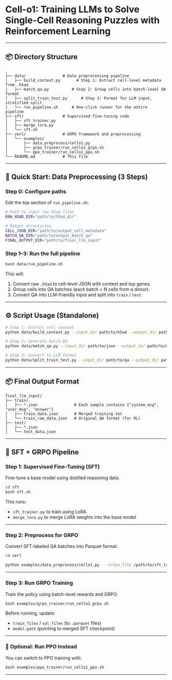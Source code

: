 # Cell-o1: Training LLMs to Solve Single-Cell Reasoning Puzzles with Reinforcement Learning

---

## 📦 Directory Structure

```
.
├── data/                # Data preprocessing pipeline
│   ├── build_context.py       # Step 1: Extract cell-level metadata from .h5ad
│   ├── match_qa.py          # Step 2: Group cells into batch-level QA format
│   ├── split_train_test.py      # Step 3: Format for LLM input, stratified split
│   └── run_pipeline.sh      # One-click runner for the entire pipeline
├── sft/                 # Supervised fine-tuning code
│   ├── sft_trainer.py
│   ├── merge_lora.py
│   └── sft.sh
├── verl/                # GRPO framework and preprocessing
│   └── examples/
│       ├── data_preprocess/cello1.py
│       ├── grpo_trainer/run_cello1_grpo.sh
│       └── ppo_trainer/run_cello1_ppo.sh
└── README.md            # This file
```

---

## 🚀 Quick Start: Data Preprocessing (3 Steps)

### Step 0: Configure paths

Edit the top section of `run_pipeline.sh`:

```bash
# Path to input raw h5ad files
RAW_H5AD_DIR="path/to/h5ad_dir"

# Output directories
CELL_JSON_DIR="path/to/output_cell_metadata"
BATCH_QA_DIR="path/to/output_batch_qa"
FINAL_OUTPUT_DIR="path/to/final_llm_input"
```

### Step 1–3: Run the full pipeline

```bash
bash data/run_pipeline.sh
```

This will:

1. Convert raw `.h5ad` to cell-level JSON with context and top genes.
2. Group cells into QA batches (each batch = N cells from a donor).
3. Convert QA into LLM-friendly input and split into `train` / `test`.

---

## ⚙️ Script Usage (Standalone)

```bash
# Step 1: Extract cell context
python data/build_context.py --input_dir path/to/h5ad --output_dir path/to/json

# Step 2: Generate batch QA
python data/match_qa.py --input_dir path/to/json --output_dir path/to/qa

# Step 3: Convert to LLM format
python data/split_train_test.py --input_dir path/to/qa --output_dir path/to/final --max_test_samples 1100
```

---

## 📦 Final Output Format

```
final_llm_input/
├── train/
│   ├── *.json                # Each sample contains {"system_msg", "user_msg", "answer"}
│   ├── train_data.json       # Merged training set
│   └── train_raw_data.json   # Original QA format (for RL)
├── test/
│   ├── *.json
│   └── test_data.json
```

---

## 🔁 SFT + GRPO Pipeline

### Step 1: Supervised Fine-Tuning (SFT)

Fine-tune a base model using distilled reasoning data.

```bash
cd sft
bash sft.sh
```

This runs:

- `sft_trainer.py` to train using LoRA
- `merge_lora.py` to merge LoRA weights into the base model

---

### Step 2: Preprocess for GRPO

Convert SFT-labeled QA batches into Parquet format.

```bash
cd verl

python examples/data_preprocess/cello1.py  --train_file /path/to/sft_train.json  --val_file /path/to/sft_val.json  --test_file /path/to/sft_test.json  --local_dir /path/to/output_parquet
```

---

### Step 3: Run GRPO Training

Train the policy using batch-level rewards and GRPO.

```bash
bash examples/grpo_trainer/run_cello1_grpo.sh
```

Before running, update:
- `train_files` / `val_files` (to `.parquet` files)
- `model.path` (pointing to merged SFT checkpoint)

---

### 🔄 Optional: Run PPO Instead

You can switch to PPO training with:

```bash
bash examples/ppo_trainer/run_cello1_ppo.sh
```

---

